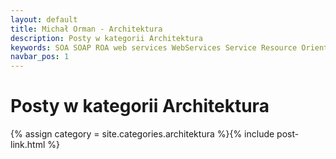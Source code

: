 ```yaml
---
layout: default
title: Michał Orman - Architektura
description: Posty w kategorii Architektura
keywords: SOA SOAP ROA web services WebServices Service Resource Oriented Architecture RSS Atom
navbar_pos: 1
---
```

# Posty w kategorii Architektura
{% assign category = site.categories.architektura %}{% include post-link.html %}